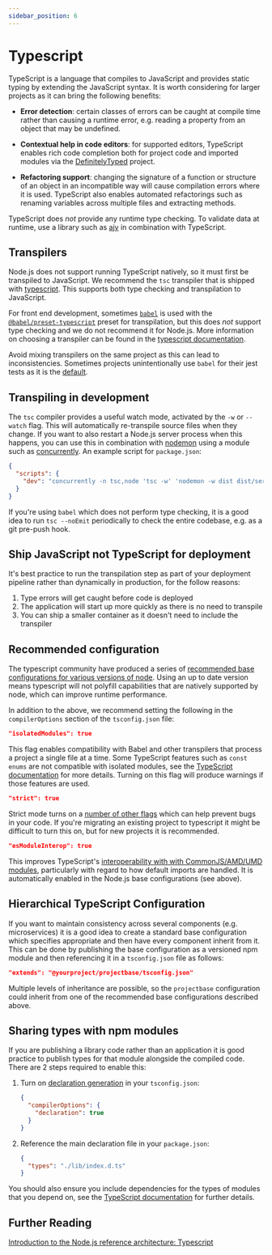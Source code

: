 ```yaml
---
sidebar_position: 6
---
```

# Typescript

TypeScript is a language that compiles to JavaScript and provides static typing by extending the JavaScript syntax. It is worth considering for larger projects as it can bring the following benefits:

- **Error detection**: certain classes of errors can be caught at compile time rather than causing a runtime error, e.g. reading a property from an object that may be undefined.

- **Contextual help in code editors**: for supported editors, TypeScript enables rich code completion both for project code and imported modules via the [DefinitelyTyped](https://definitelytyped.org/) project.

- **Refactoring support**: changing the signature of a function or structure of an object in an incompatible way will cause compilation errors where it is used. TypeScript also enables automated refactorings such as renaming variables across multiple files and extracting methods.  

TypeScript does _not_ provide any runtime type checking. To validate data at runtime, use a library such as [ajv](https://github.com/ajv-validator/ajv) in combination with TypeScript.

## Transpilers

Node.js does not support running TypeScript natively, so it must first be transpiled to JavaScript. We recommend the `tsc` transpiler that is shipped with [typescript](https://www.npmjs.com/package/typescript). This supports both type checking and transpilation to JavaScript.

For front end development, sometimes [`babel`](https://babeljs.io) is used with the [`@babel/preset-typescript`](https://babeljs.io/docs/en/babel-preset-typescript) preset for transpilation, but this does _not_ support type checking and we do not recommend it for Node.js. More information on choosing a transpiler can be found in the [typescript documentation](https://www.typescriptlang.org/docs/handbook/babel-with-typescript.html).

Avoid mixing transpilers on the same project as this can lead to inconsistencies. Sometimes projects unintentionally use `babel` for their jest tests as it is the [default](https://jestjs.io/docs/getting-started#using-typescript).

## Transpiling in development

The `tsc` compiler provides a useful watch mode, activated by the `-w` or `--watch` flag. This will automatically re-transpile source files when they change. If you want to also restart a Node.js server process when this happens, you can use this in combination with [nodemon](https://nodemon.io) using a module such as [concurrently](https://www.npmjs.com/package/concurrently). An example script for `package.json`:

```json
{
  "scripts": {
    "dev": "concurrently -n tsc,node 'tsc -w' 'nodemon -w dist dist/server.js'"
  }
}

```

If you're using `babel` which does not perform type checking, it is a good idea to run `tsc --noEmit` periodically to check the entire codebase, e.g. as a git pre-push hook.

## Ship JavaScript not TypeScript for deployment

It's best practice to run the transpilation step as part of your deployment pipeline rather than dynamically in production, for the follow reasons:

1. Type errors will get caught before code is deployed
1. The application will start up more quickly as there is no need to transpile
1. You can ship a smaller container as it doesn't need to include the transpiler

## Recommended configuration

The typescript community have produced a series of [recommended base configurations for various versions of node](https://github.com/tsconfig/bases/). Using an up to date version means typescript will not polyfill capabilities that are natively supported by node, which can improve runtime performance.

In addition to the above, we recommend setting the following in the `compilerOptions` section of the `tsconfig.json` file:

```json
"isolatedModules": true
```

This flag enables compatibility with Babel and other transpilers that process a project a single file at a time. Some TypeScript features such as `const enums` are not compatible with isolated modules, see the [TypeScript documentation](https://www.typescriptlang.org/tsconfig#isolatedModules) for more details. Turning on this flag will produce warnings if those features are used.

```json
"strict": true
```

Strict mode turns on a [number of other flags](https://www.typescriptlang.org/tsconfig#strict) which can help prevent bugs in your code. If you're migrating an existing project to typescript it might be difficult to turn this on, but for new projects it is recommended.

```json
"esModuleInterop": true
```

This improves TypeScript's [interoperability with with CommonJS/AMD/UMD modules](https://www.typescriptlang.org/tsconfig#esModuleInterop), particularly with regard to how default imports are handled. It is automatically enabled in the Node.js base configurations (see above).

## Hierarchical TypeScript Configuration

If you want to maintain consistency across several components (e.g. microservices) it is a good idea to create a standard base configuration which specifies appropriate and then have every component inherit from it. This can be done by publishing the base configuration as a versioned npm module and then referencing it in a `tsconfig.json` file as follows:

```json
"extends": "@yourproject/projectbase/tsconfig.json"
```

Multiple levels of inheritance are possible, so the `projectbase` configuration could inherit from one of the recommended base configurations described above.

## Sharing types with npm modules

If you are publishing a library code rather than an application it is good practice to publish types for that module alongside the compiled code. There are 2 steps required to enable this:

 1. Turn on [declaration generation](https://www.typescriptlang.org/tsconfig#declaration) in your `tsconfig.json`:

    ```json
    {
      "compilerOptions": {
        "declaration": true
      }
    }
    ```
 2. Reference the main declaration file in your `package.json`:

    ```json
    {
      "types": "./lib/index.d.ts"
    }
    ```
You should also ensure you include dependencies for the types of modules that you depend on, see the [TypeScript documentation](https://www.typescriptlang.org/docs/handbook/declaration-files/publishing.html) for further details.

## Further Reading

[Introduction to the Node.js reference architecture: Typescript](https://developers.redhat.com/articles/2022/04/11/introduction-nodejs-reference-architecture-part-8-typescript)
